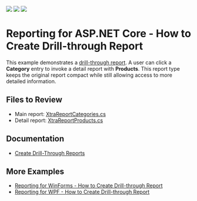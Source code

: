 <!-- default badges list -->
![](https://img.shields.io/endpoint?url=https://codecentral.devexpress.com/api/v1/VersionRange/128602993/2023.2)
[![](https://img.shields.io/badge/Open_in_DevExpress_Support_Center-FF7200?style=flat-square&logo=DevExpress&logoColor=white)](https://supportcenter.devexpress.com/ticket/details/T483368)
[![](https://img.shields.io/badge/📖_How_to_use_DevExpress_Examples-e9f6fc?style=flat-square)](https://docs.devexpress.com/GeneralInformation/403183)
<!-- default badges end -->
# Reporting for ASP.NET Core - How to Create Drill-through Report

This example demonstrates a [drill-through report](https://docs.devexpress.com/XtraReports/4789). A user can click a **Category** entry to invoke a detail report with **Products**. This report type keeps the original report compact while still allowing access to more detailed information. 

## Files to  Review

* Main report: [XtraReportCategories.cs](./PredefinedReports/XtraReportCategories.cs) 
* Detail report: [XtraReportProducts.cs](./PredefinedReports/XtraReportProducts.cs)

## Documentation

* [Create Drill-Through Reports](https://docs.devexpress.com/XtraReports/4789/detailed-guide-to-devexpress-reporting/provide-interactivity/create-drill-through-reports)

## More Examples

- [Reporting for WinForms - How to Create Drill-through Report](https://github.com/DevExpress-Examples/reporting-winforms-drill-through)
- [Reporting for WPF - How to Create Drill-through Report](https://github.com/DevExpress-Examples/reporting-wpf-drill-through)
